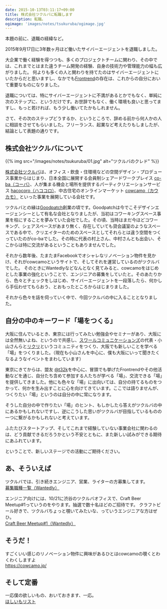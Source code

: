 ```yaml
---
date: 2015-10-13T03:11:17+09:00
title: 株式会社ツクルバに転職します
description: 転職。
ogimage: 'images/notes/tsukuruba/ogimage.jpg'
---
```


本題の前に、退職の経緯など。

2015年9月17日に3年数ヶ月ほど働いたサイバーエージェントを退職しました。

大企業で働く経験を得つつも、多くのプロジェクトチームに関わり、その中では、これまでとはまた違うチーム開発の経験、自身の技術力や管理能力の幅も広がりました。
何よりも多くの人と関わりを持てたのはサイバーエージェントにいたからだと思いますし、なかでも[Frontrend](https://frontrend.github.io/)の存在は、これからの自分において重要なものになりました。

退職については、特にサイバーエージェントに不満があるとかでもなく、単純に次のステップに、というだけです。お世辞でもなく、働く環境も良いと思ってますし、もっと若ければ、もう少し働いてたかもしれません。

さて、その次のステップどうするか、というところで、辞める前から何人かの人に相談をさせてもらいました。フリーランス、起業など考えたりもしましたが、結論として表題の通りです。

## 株式会社ツクルバについて

{{% img src="/images/notes/tsukuruba/01.jpg" alt="ツクルバのクレド" %}}

[株式会社ツクルバ](http://tsukuruba.com/)は、オフィス・飲食・住環境などの空間デザイン・プロデュース事業からはじまり、日本全国に展開する会員制シェアードワークプレイス [co-ba（コーバ）](http://tsukuruba.com/co-ba/)、人が集まる機会と場所を提供するパーティクリエーションサービス [hacocoro（ハココロ）](http://hacocoro.com/)、中古住宅のオンラインマーケット [cowcamo（カウカモ）](https://cowcamo.jp/) といった事業を展開している会社です。

ツクルバとの縁は[Goodpatch](http://goodpatch.com/jp)創業の頃です。Goodpatchは今でこそデザインエージェンシーとして有名な会社となりましたが、当初はコワーキングスペース事業を柱にすることを夢みていた会社でした。その頃、当時はまだ今ほどコワーキング、シェアスペースがあまり無く、存在していても貸会議室のようなスペースである中で、クリエイターのためのスペースとしてそれらとは違う空間をつくっていたのがco-baでした。その時に代表の村上さん、中村さんとも出会い、そこからは特に交流があるということもありませんでした。

それから数年後、たまたまFacebookでオシャレなリノベーション物件を見かけ、それがcowcamoというサイトで、そしてそれを運営しているのがツクルバでした。
そのときにWantedlyなどなんとなく見てみると、cowcamoをはじめとした事業の強化ということで、エンジニアの募集をしていたと。そのあたりから、色々とチェックをしはじめ、サイバーエージェントを一段落したら、何かしら手伝わせてもらおう、とおもったところからはじまりました。

それから色々を話を伺っていく中で、今回ツクルバの中に入ることとなりました。

## 自分の中のキーワード「場をつくる」

大阪に住んでいるとき、東京には行ってみたい勉強会やセミナーがあり、大阪には全然無いよね、というので共感し、[スワールコミュニケーションズ](http://www.swirl.co.jp/)の代表・小山さんらと[リクリ](http://www.re-creators.jp/)というコミュニティをつくり、大阪でも新しいことを学べる「場」をつくりました。（現在も小山さんを中心に、僕も大阪にいって聞きたくなるようなイベントをまわしています）

東京にきてからは、盟友 [@t32k](http://t32k.me/mol/)を中心に、冒頭でも挙げたFrontrendやその他活動などを通じ、自分たち含めて参加する人たちが学べる「場」、交流できる「場」を提供してきました。他にも色々な「場」に出向いては、自分の持てるものをつかって、何かを生み出すことに心を向けてきています。ここでは語りませんが、つくりたい「場」というのは自分の中に常になります。

そうした自分の中で作りたい「場」のヒント、もしかしたら答えがツクルバの中にあるかもしれないですし、逆にこうした思いがツクルバが目指しているものの一つに繋がるかもしれないと考えています。

ふたたびスタートアップ、そしてこれまで経験していない事業会社に関わるのは、どう貢献できるだろうかという不安とともに、また新しい試みができる期待にあふれています。

ということで、新しいステージでの活動にご期待ください。

## あ、そういえば

ツクルバでは、引き続きエンジニア、営業、ライターの方募集してます。  
[募集職種一覧（Wantedly）](https://www.wantedly.com/companies/tsukuruba/projects)

エンジニア向けには、10/21に渋谷のツクルバオフィスで、Craft Beer Meetup#1っていうのをやります。抽選で数十名ほどのご招待です。
クラフトビール好きで、ツクルバちょっと覗いてみたいな、っていうエンジニアな方はぜひ。  
[Craft Beer Meetup#1（Wantedly）](https://www.wantedly.com/projects/30401)

## そうだ！

すごくいい感じのリノベーション物件に興味があるひとはcowcamoの覗くとわくわくしますよ  
https://cowcamo.jp/

## そして定番

一応僕の欲しいもの、おいておきます、一応。  
[ほしいもリスト](http://www.amazon.co.jp/gp/registry/wishlist/L0RCASGUCUPF/)
